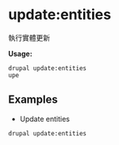 # update:entities
執行實體更新

**Usage:**
```
drupal update:entities
upe
```

## Examples
* Update entities
```
drupal update:entities
```
